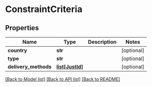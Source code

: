 # ConstraintCriteria

## Properties
Name | Type | Description | Notes
------------ | ------------- | ------------- | -------------
**country** | **str** |  | [optional] 
**type** | **str** |  | [optional] 
**delivery_methods** | [**list[JustId]**](JustId.md) |  | [optional] 

[[Back to Model list]](../README.md#documentation-for-models) [[Back to API list]](../README.md#documentation-for-api-endpoints) [[Back to README]](../README.md)


